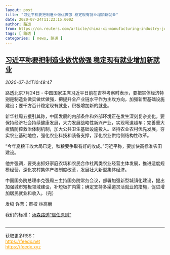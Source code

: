 ```yaml
---
layout: post
title: "习近平称要把制造业做优做强 稳定现有就业增加新就业"
date: 2020-07-24T11:23:15.000Z
author: 路透
from: https://cn.reuters.com/article/china-xi-manufacturing-industry-job-0724-idCNKCS24P18W
tags: [ 路透 ]
categories: [ news, 路透 ]
---
```

<!--1595589795000-->
[习近平称要把制造业做优做强 稳定现有就业增加新就业](https://cn.reuters.com/article/china-xi-manufacturing-industry-job-0724-idCNKCS24P18W)
------

<div>
<div><i>2020-07-24T10:49:47</i></div><div class="StandardArticleBody_body"><p>路透北京7月24日 - 中国国家主席习近平日前在吉林考察时表示，要把实体经济特别是制造业做实做优做强，把提升全产业链水平作为主攻方向，加强新型基础设施建设；要千方百计稳定现有就业，积极增加新的就业。 </p><p>新华社周五援引其称，中国发展的内部条件和外部环境正在发生深刻复杂变化，要保持经济社会持续健康发展，大力发展战略性新兴产业，实现弯道超车；完善重大疫情防控救治体制机制，加大公共卫生基础设施投入。坚持农业农村优先发展，夯实农业基础地位，强化农业科技和装备支撑，深化农业供给侧结构性改革。 </p><p>“今年夏粮丰收大局已定，秋粮要争取有好的收成。”习近平称，要加快高标准农田建设。 </p><p>他并强调，要突出抓好家庭农场和农民合作社两类农业经营主体发展，推进适度规模经营，深化农村集体产权制度改革，发展壮大新型集体经济。 </p><p>中国国务院总理李克强周三主持国务院常务会议，部署加强新型城镇化建设，提出加强城市短板领域建设，补短板扩内需；确定支持多渠道灵活就业的措施，促进增加居民就业和收入。（完） </p><div class="Attribution_container"><div class="Attribution_attribution"><p class="Attribution_content">发稿 许菁；审校 林高丽 </p></div></div><div class="StandardArticleBody_trustBadgeContainer"><span class="StandardArticleBody_trustBadgeTitle">我们的标准：</span><span class="trustBadgeUrl"><a href="https://www.thomsonreuters.cn/content/dam/openweb/documents/pdf/china/brochures/about-us-1.pdf">汤森路透“信任原则”</a></span></div></div><br><hr><div>获取更多RSS：<br><a href="https://feedx.net" style="color:orange" target="_blank">https://feedx.net</a> <br><a href="https://feedx.xyz" style="color:orange" target="_blank">https://feedx.xyz</a><br></div>
</div>
